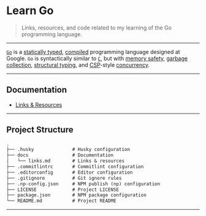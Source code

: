 # Learn Go

> Links, resources, and code related to my learning of the Go programming language.

---

[`Go`](https://golang.org/) is a [statically typed](https://en.wikipedia.org/wiki/Type_system#STATIC), [compiled](https://en.wikipedia.org/wiki/Compiled_language) programming language designed at Google. `Go` is syntactically similar to [`C`](https://en.wikipedia.org/wiki/C_(programming_language)), but with [memory safety](https://en.wikipedia.org/wiki/Memory_safety), [garbage collection](https://en.wikipedia.org/wiki/Garbage_collection_(computer_science)), [structural typing](https://en.wikipedia.org/wiki/Structural_type_system), and [CSP](https://en.wikipedia.org/wiki/Communicating_sequential_processes)-style [concurrency](https://en.wikipedia.org/wiki/Concurrency_(computer_science)).

---

## Documentation

* [Links & Resources](./docs/links.md)

---

## Project Structure

```md
.
├── .husky              # Husky configuration
├── docs                # Documentation
│   └── links.md        # Links & resources
├── .commitlintrc       # Commitlint configuration
├── .editorconfig       # Editor configuration
├── .gitignore          # Git ignore rules
├── .np-config.json     # NPM publish (np) configuration
├── LICENSE             # Project LICENSE
├── package.json        # NPM package configuration
└── README.md           # Project README
```

---
